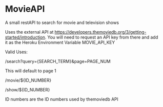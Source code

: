 # MovieAPI
A small restAPI to search for movie and television shows

Uses the external API at https://developers.themoviedb.org/3/getting-started/introduction.
You will need to request an API key from there and add it as the Heroku Environment Variable MOVIE_API_KEY

Valid Uses:

/search?query={SEARCH_TERM}&page=PAGE_NUM

This will default to page 1

/movie/${ID_NUMBER}

/show/${ID_NUMBER}

ID numbers are the ID numbers used by themoviedb API
